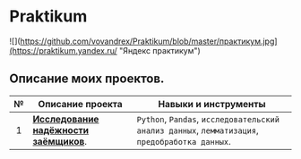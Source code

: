 # Praktikum
![](https://github.com/vovandrex/Praktikum/blob/master/практикум.jpg](https://praktikum.yandex.ru/ "Яндекс практикум")

## Описание моих проектов. 
**№** |**Описание проекта** |**Навыки и инструменты**
:-----------:|----------|------------------------  
1|[**Исследование надёжности заёмщиков**](https://github.com/vovandrex/Praktikum/blob/master/YP1.ipynb).<br>| `Python`, `Pandas`, `исследовательский анализ данных`, `лемматизация`, `предобработка данных`.
